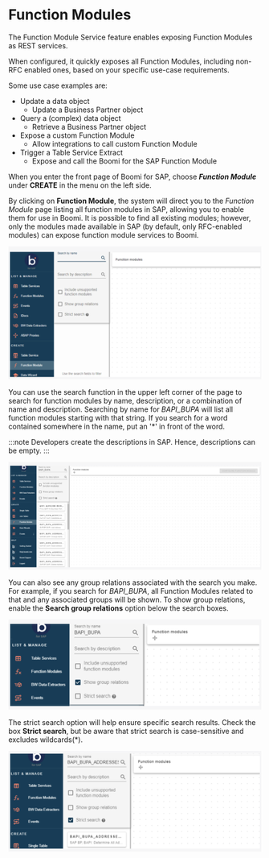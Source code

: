 # Function Modules

<head>
  <meta name="guidename" content="Boomi for SAP"/>
  <meta name="context" content="GUID-cea6408e-8292-45af-a60e-2ed71ff2c7de"/>
</head>

The Function Module Service feature enables exposing Function Modules as REST services.

When configured, it quickly exposes all Function Modules, including non-RFC enabled ones, based on your specific use-case requirements.

Some use case examples are:
- Update a data object
  - Update a Business Partner object
- Query a (complex) data object
  - Retrieve a Business Partner object
- Expose a custom Function Module
  - Allow integrations to call custom Function Module
- Trigger a Table Service Extract
  - Expose and call the Boomi for the SAP Function Module

When you enter the front page of Boomi for SAP, choose ***Function Module*** under **CREATE** in the menu on the left side.

By clicking on **Function Module**, the system will direct you to the *Function Module* page listing all function modules in SAP, allowing you to enable them for use in Boomi. It is possible to find all existing modules; however, only the modules made available in SAP (by default, only RFC-enabled modules) can expose function module services to Boomi.

![](./Images/img-sap_function_module.png)

You can use the search function in the upper left corner of the page to search for function modules by name, description, or a combination of name and description. Searching by name for *BAPI_BUPA* will list all function modules starting with that string. If you search for a word contained somewhere in the name, put an '*' in front of the word.

:::note
Developers create the descriptions in SAP. Hence, descriptions can be empty.
:::

![](./Images/img-sap_bapi_bupa.png)

You can also see any group relations associated with the search you make. For example, if you search for *BAPI_BUPA*, all Function Modules related to that and any associated groups will be shown. To show group relations, enable the **Search group relations** option below the search boxes.

![](./Images/img-sap_search_group_relations.png)

The strict search option will help ensure specific search results. Check the box **Strict search**, but be aware that strict search is case-sensitive and excludes wildcards(*).

![](./Images/img-sap_strict_search.png)